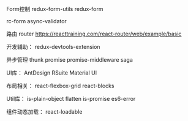 Form控制
redux-form-utils
redux-form

rc-form
async-validator

路由
router
https://reacttraining.com/react-router/web/example/basic

开发辅助：
redux-devtools-extension

异步管理
thunk
promise
promise-middleware
saga

UI库：
AntDesign
RSuite
Material UI

布局相关：
react-flexbox-grid
react-blocks

Util库：
is-plain-object
flatten
is-promise
es6-error


组件动态加载：
react-loadable